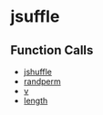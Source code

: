 # jsuffle

## Function Calls
- [jshuffle](jshuffle.md)
- [randperm](CSD/kCSD/ica/kCsd1D_ICA/STICA_UTIL/randperm.md)
- [v](CSD/kCSD/ica/kCsd1D_ICA/STICA_UTIL/v.md)
- [length](CSD/kCSD/ica/kCsd1D_ICA/STICA_UTIL/length.md)
